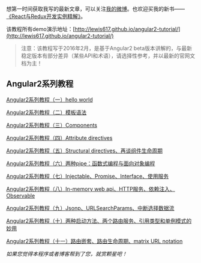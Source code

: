 想第一时间获取我写的最新文章，可以关注[我的微博](http://www.weibo.com/lewis617)。也欢迎买我的新书——[《React与Redux开发实例精解》](https://lewis617.github.io/2016/11/20/r2-book/)。

该教程所有demo演示地址：[http://lewis617.github.io/angular2-tutorial/](http://lewis617.github.io/angular2-tutorial/)

> 注意：该教程写于2016年2月，是基于Angular2 beta版本讲解的，与最新稳定版本有部分差异（某些API和术语），请选择性参考，并以最新的官网文档为主！

## Angular2系列教程
[Angular2系列教程（一）hello world](https://lewis617.github.io/2016/02/15/ng2-hello/)

[Angular2系列教程（二）模板语法](https://lewis617.github.io/2016/02/15/ng2-temlate/)

[Angular2系列教程（三）Components](https://lewis617.github.io/2016/02/16/ng2-component/)

[Angular2系列教程（四）Attribute directives](https://lewis617.github.io/2016/02/17/ng2-attribute-directive/)

[Angular2系列教程（五）Structural directives、再谈组件生命周期](https://lewis617.github.io/2016/02/19/ng2-structural-directive/)

[Angular2系列教程（六）两种pipe：函数式编程与面向对象编程](https://lewis617.github.io/2016/02/24/ng2-pipe/)

[Angular2系列教程（七）Injectable、Promise、Interface、使用服务](https://lewis617.github.io/2016/02/28/ng2-service/)

[Angular2系列教程（八）In-memory web api、HTTP服务、依赖注入、Observable](https://lewis617.github.io/2016/03/20/ng2-http-1/)

[Angular2系列教程（九）Jsonp、URLSearchParams、中断选择数据流](https://lewis617.github.io/2016/03/21/ng2-http-2/)

[Angular2系列教程（十）两种启动方法、两个路由服务、引用类型和单例模式的妙用](https://lewis617.github.io/2016/04/04/ng2-router-1/)

[Angular2系列教程（十一）路由嵌套、路由生命周期、matrix URL notation](https://lewis617.github.io/2016/04/04/ng2-router-2/)


*如果您觉得本程序或者博客帮到了您，就赏颗星吧！*

